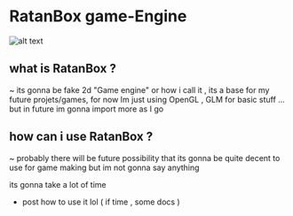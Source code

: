 # RatanBox game-Engine
![alt text](https://preview.redd.it/hq3ah7u0o1sb1.png?width=960&crop=smart&auto=webp&s=ce1b109a24b52d6a46a25e8aff9a4441841cad99)

## what is **RatanBox** ? 
~
its gonna be fake 2d "Game engine" or how i call it , its a base for my future projets/games, 
for now Im just using OpenGL , GLM for basic stuff ... but in future im gonna import more as I go 

## how can i use **RatanBox** ?
~
probably there will be future possibility that its gonna be quite decent to use for game making 
but im not gonna say anything 

its gonna take a lot of time

- post how to use it lol ( if time , some docs ) 
